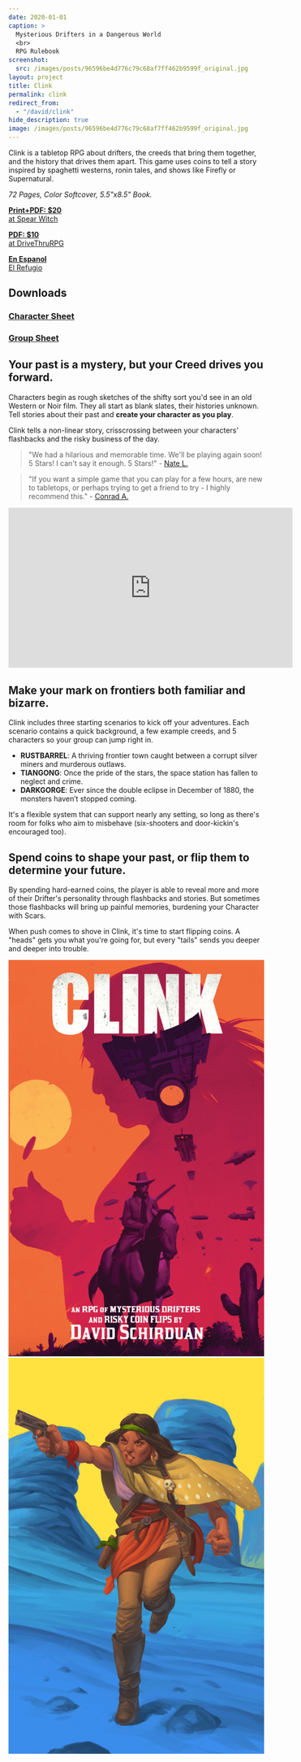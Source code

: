 ```yaml
---
date: 2020-01-01
caption: >
  Mysterious Drifters in a Dangerous World
  <br>
  RPG Rulebook
screenshot:
  src: /images/posts/96596be4d776c79c68af7ff462b9599f_original.jpg
layout: project
title: Clink
permalink: clink
redirect_from:
  - "/david/clink"
hide_description: true
image: /images/posts/96596be4d776c79c68af7ff462b9599f_original.jpg
---
```


<div class="shoppingCard">
    <p>Clink is a tabletop RPG about drifters, the creeds that bring them together, and the history that drives them apart. This game uses coins to tell a story inspired by spaghetti westerns, ronin tales, and shows like Firefly or Supernatural.</p>
    <p><i>72 Pages, Color Softcover, 5.5"x8.5" Book.</i></p>
    <div class="shoppingButtons">
    <a target="_blank" href="https://spearwitch.com/products/clink" class="btn shoppingButton spearBTN"><p><strong>Print+PDF: $20</strong><br>at Spear Witch</p></a>
    <a target="_blank" href="https://www.drivethrurpg.com/product/236659/Clink-RPG" class="btn shoppingButton dtrpgBTN"><p><strong>PDF: $10</strong><br>at DriveThruRPG</p></a>
    <a target="_blank" href="https://www.elrefugioeditorial.com/tienda/clink" class="btn shoppingButton"><p><strong>En Espanol</strong><br>El Refugio</p></a>
  </div>
</div>

## Downloads 

<div class="row" style="justify-content: space-around !important;margin-bottom:30px;">
  <div class="col-md-5 col-10 noPadding">
  <a class="btn clink-btn" href="/files/Clink_Character_Sheet.pdf" target="_blank">
    <h3>Character Sheet</h3>
    </a>
  </div>
  <div class="col-md-5 col-10 noPadding">
    <a class="btn clink-btn" href="/files/Clink_Group_Sheet.pdf" target="_blank">
      <h3>Group Sheet</h3>
    </a>
  </div>
</div>    

## Your past is a mystery, but your Creed drives you forward.

Characters begin as rough sketches of the shifty sort you'd see in an old Western or Noir film. They all start as blank slates, their histories unknown. Tell stories about their past and **create your character as you play**.

Clink tells a non-linear story, crisscrossing between your characters' flashbacks and the risky business of the day. 

> "We had a hilarious and memorable time. We'll be playing again soon! 5 Stars! I can't say it enough. 5 Stars!" - [Nate L.](https://www.drivethrurpg.com/product_reviews.php?products_id=236659&customers_id=1513007)

> "If you want a simple game that you can play for a few hours, are new to tabletops, or perhaps trying to get a friend to try - I highly recommend this." - [Conrad A.](https://www.drivethrurpg.com/product_reviews.php?products_id=236659&customers_id=746255)

<iframe width="560" height="315" src="https://www.youtube.com/embed/KSVjb-8G3BE" frameborder="0" allow="accelerometer; autoplay; clipboard-write; encrypted-media; gyroscope; picture-in-picture" allowfullscreen></iframe>

## Make your mark on frontiers both familiar and bizarre.

Clink includes three starting scenarios to kick off your adventures. Each scenario contains a quick background, a few example creeds, and 5 characters so your group can jump right in.

 - **RUSTBARREL**: A thriving frontier town caught between a corrupt silver miners and murderous outlaws.
 - **TIANGONG**: Once the pride of the stars, the space station has fallen to neglect and crime.
 - **DARKGORGE**: Ever since the double eclipse in December of 1880, the monsters haven’t stopped coming.

It's a flexible system that can support nearly any setting, so long as there's room for folks who aim to misbehave (six-shooters and door-kickin's encouraged too).

## Spend coins to shape your past, or flip them to determine your future.

By spending hard-earned coins, the player is able to reveal more and more of their Drifter's personality through flashbacks and stories. But sometimes those flashbacks will bring up painful memories, burdening your Character with Scars.

When push comes to shove in Clink, it's time to start flipping coins. A "heads" gets you what you're going for, but every "tails" sends you deeper and deeper into trouble.

<div class="shoppingImages">
  <a href="/images/posts/ClinkCover.png" target="_blank"><img class="shoppingImage" src="/images/posts/ClinkCover.png" alt="ClinkCover.png"></a>
  <a href="/images/posts/388b70f4d61f8a3af6f3cf7c176a1a96_original.png" target="_blank"><img class="shoppingImage"  src="/images/posts/388b70f4d61f8a3af6f3cf7c176a1a96_original.png" alt="388b70f4d61f8a3af6f3cf7c176a1a96_original.png"></a>
</div>